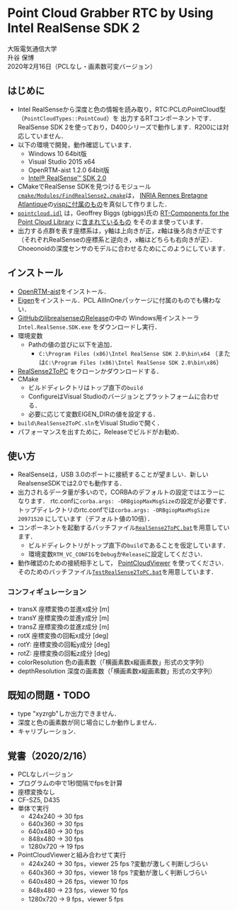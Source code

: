 # Point Cloud Grabber RTC by Using Intel RealSense SDK 2

大阪電気通信大学  
升谷 保博  
2020年2月16日（PCLなし・画素数可変バージョン）

## はじめに

- Intel RealSenseから深度と色の情報を読み取り，RTC:PCLのPointCloud型（`PointCloudTypes::PointCoud`）を
出力するRTコンポーネントです．RealSense SDK 2を使っており，D400シリーズで動作します．R200には対応していません．
- 以下の環境で開発，動作確認しています．
  - Windows 10 64bit版
  - Visual Studio 2015 x64
  - OpenRTM-aist 1.2.0 64bit版
  - [Intel® RealSense™ SDK 2.0](https://github.com/IntelRealSense/librealsense/)
- CMakeでRealSense SDKを見つけるモジュール[`cmake/Modules/FindRealSense2.cmake`](cmake/Modules/FindRealSense2.cmake)は，
[INRIA Rennes Bretagne Atlantique](https://github.com/lagadic)の[vispに付属のもの](https://github.com/lagadic/visp/blob/master/cmake/FindRealSense2.cmake)を真似して作りました．
- [`pointcloud.idl`](idl/pointcloud.idl) は，Geoffrey Biggs (gbiggs)氏の
[RT-Components for the Point Cloud Library](https://github.com/gbiggs/rtcpcl/)
に[含まれているもの](https://github.com/gbiggs/rtcpcl/blob/master/pc_type/pointcloud.idl)
をそのまま使っています．
- 出力する点群を表す座標系は，y軸は上向きが正，z軸は後ろ向きが正です（それぞれRealSenseの座標系と逆向き，x軸はどちらも右向きが正）．
Choeonoidの深度センサのモデルに合わせるためにこのようにしています．

## インストール

- [OpenRTM-aist](http://www.openrtm.org/openrtm/)をインストール．
- [Eigen]()をインストール．PCL AllInOneパッケージに付属のものでも構わない．
- [GitHubのlibrealsenseのRelease](https://github.com/IntelRealSense/librealsense/releases)の中の
Windows用インストーラ`Intel.RealSense.SDK.exe` をダウンロードし実行．
- 環境変数
  - Pathの値の並びに以下を追加．
    - `C:\Program Files (x86)\Intel RealSense SDK 2.0\bin\x64` （または`C:\Program Files (x86)\Intel RealSense SDK 2.0\bin\x86`）
- [RealSense2ToPC](https://github.com/MasutaniLab/RealSense2ToPC)
をクローンかダウンロードする．
- CMake
  - ビルドディレクトリはトップ直下の`build`
  - ConfigureはVisual Studioのバージョンとプラットフォームに合わせる．
  - 必要に応じて変数EIGEN_DIRの値を設定する．
- `build\RealSense2ToPC.sln`をVisual Studioで開く．
- パフォーマンスを出すために，Releaseでビルドがお勧め．

## 使い方

- RealSenseは，USB 3.0のポートに接続することが望ましい．新しいRealsenseSDKでは2.0でも動作する．
- 出力されるデータ量が多いので，CORBAのデフォルトの設定ではエラーになります．
rtc.confに`corba.args: -ORBgiopMaxMsgSize`の設定が必要です．
トップディレクトリのrtc.confでは`corba.args: -ORBgiopMaxMsgSize 20971520`
にしています（デフォルト値の10倍）．
- コンポーネントを起動するバッチファイル[`RealSense2ToPC.bat`](RealSense2ToPC.bat)を用意しています．
  - ビルドディレクトリがトップ直下の`build`であることを仮定しています．
  - 環境変数`RTM_VC_CONFIG`を`Debug`か`Release`に設定してください．
- 動作確認のための接続相手として，
[PointCloudViewer](https://github.com/MasutaniLab/PointCloudViewer)
を使ってください．そのためのバッチファイル[`TestRealSense2ToPC.bat`](TestRealSense2ToPC.bat)を用意しています．

### コンフィギュレーション
- transX 座標変換の並進x成分 [m]
- transY 座標変換の並進y成分 [m]
- transZ 座標変換の並進z成分 [m]
- rotX 座標変換の回転x成分 [deg]
- rotY: 座標変換の回転y成分 [deg]
- rotZ: 座標変換の回転z成分 [deg]
- colorResolution 色の画素数（「横画素数x縦画素数」形式の文字列）
- depthResolution 深度の画素数（「横画素数x縦画素数」形式の文字列）

## 既知の問題・TODO

- type "xyzrgb"しか出力できません．
- 深度と色の画素数が同じ場合にしか動作しません．
- キャリブレーション．

## 覚書（2020/2/16）
- PCLなしバージョン
- プログラムの中で1秒間隔でfpsを計算
- 座標変換なし
- CF-SZ5, D435
- 単体で実行
  - 424x240 → 30 fps
  - 640x360 → 30 fps
  - 640x480 → 30 fps
  - 848x480 → 30 fps
  - 1280x720 → 19 fps
- PointCloudViewerと組み合わせて実行
  - 424x240 → 30 fps，viewer 25 fps ?変動が激しく判断しづらい
  - 640x360 → 30 fps，viewer 18 fps ?変動が激しく判断しづらい
  - 640x480 → 26 fps，viewer 10 fps
  - 848x480 → 23 fps，viewer 10 fps
  - 1280x720 → 9 fps，viewer 5 fps
